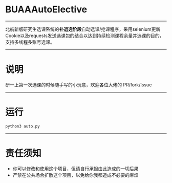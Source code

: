 # BUAAAutoElective

---

北航新版研究生选课系统的**补退选阶段**自动选课/抢课程序，采用selenium更新Cookie以及requests发送选课包的结合以达到持续检测课程余量并选课的目的，支持多线程多账号选课。

---

# 说明
研一上第一次选课的时候随手写的小玩意，欢迎各位大佬的 PR/fork/Issue

---

# 运行
```py
python3 auto.py
```

---

# 责任须知
- 你可以修改和使用这个项目，但请自行承担由此造成的一切后果
- 严禁在公共场合扩散这个项目，以免给你我都造成不必要的麻烦
